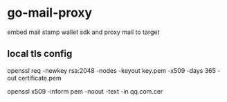 # go-mail-proxy
embed mail stamp wallet sdk and proxy mail to target

## local tls config
openssl req -newkey rsa:2048 -nodes -keyout key.pem -x509 -days 365 -out certificate.pem

openssl x509 -inform pem -noout -text -in qq.com.cer
